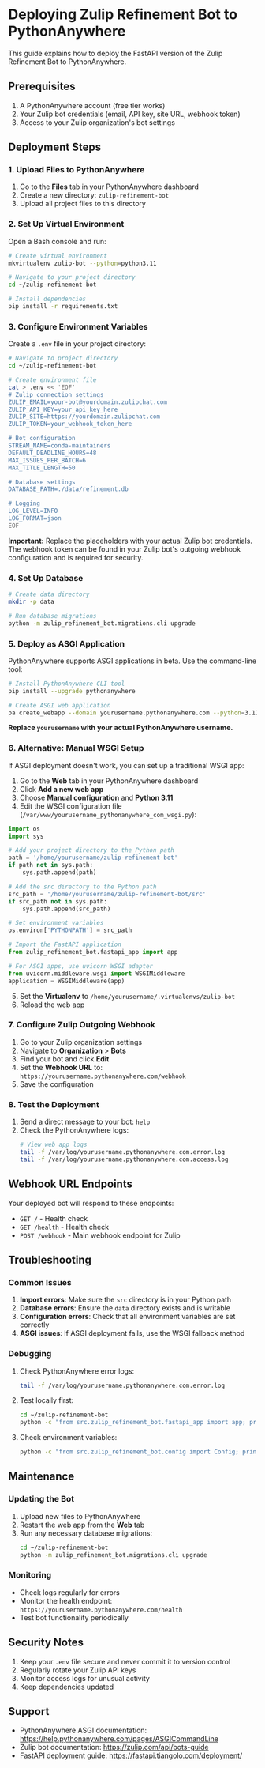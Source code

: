 # Deploying Zulip Refinement Bot to PythonAnywhere

This guide explains how to deploy the FastAPI version of the Zulip Refinement Bot to PythonAnywhere.

## Prerequisites

1. A PythonAnywhere account (free tier works)
2. Your Zulip bot credentials (email, API key, site URL, webhook token)
3. Access to your Zulip organization's bot settings

## Deployment Steps

### 1. Upload Files to PythonAnywhere

1. Go to the **Files** tab in your PythonAnywhere dashboard
2. Create a new directory: `zulip-refinement-bot`
3. Upload all project files to this directory

### 2. Set Up Virtual Environment

Open a Bash console and run:

```bash
# Create virtual environment
mkvirtualenv zulip-bot --python=python3.11

# Navigate to your project directory
cd ~/zulip-refinement-bot

# Install dependencies
pip install -r requirements.txt
```

### 3. Configure Environment Variables

Create a `.env` file in your project directory:

```bash
# Navigate to project directory
cd ~/zulip-refinement-bot

# Create environment file
cat > .env << 'EOF'
# Zulip connection settings
ZULIP_EMAIL=your-bot@yourdomain.zulipchat.com
ZULIP_API_KEY=your_api_key_here
ZULIP_SITE=https://yourdomain.zulipchat.com
ZULIP_TOKEN=your_webhook_token_here

# Bot configuration
STREAM_NAME=conda-maintainers
DEFAULT_DEADLINE_HOURS=48
MAX_ISSUES_PER_BATCH=6
MAX_TITLE_LENGTH=50

# Database settings
DATABASE_PATH=./data/refinement.db

# Logging
LOG_LEVEL=INFO
LOG_FORMAT=json
EOF
```

**Important:** Replace the placeholders with your actual Zulip bot credentials. The webhook token can be found in your Zulip bot's outgoing webhook configuration and is required for security.

### 4. Set Up Database

```bash
# Create data directory
mkdir -p data

# Run database migrations
python -m zulip_refinement_bot.migrations.cli upgrade
```

### 5. Deploy as ASGI Application

PythonAnywhere supports ASGI applications in beta. Use the command-line tool:

```bash
# Install PythonAnywhere CLI tool
pip install --upgrade pythonanywhere

# Create ASGI web application
pa create_webapp --domain yourusername.pythonanywhere.com --python=3.11 --virtualenv=zulip-bot --command="/home/yourusername/.virtualenvs/zulip-bot/bin/uvicorn --app-dir /home/yourusername/zulip-refinement-bot/src --uds \${DOMAIN_SOCKET} zulip_refinement_bot.fastapi_app:app"
```

**Replace `yourusername` with your actual PythonAnywhere username.**

### 6. Alternative: Manual WSGI Setup

If ASGI deployment doesn't work, you can set up a traditional WSGI app:

1. Go to the **Web** tab in your PythonAnywhere dashboard
2. Click **Add a new web app**
3. Choose **Manual configuration** and **Python 3.11**
4. Edit the WSGI configuration file (`/var/www/yourusername_pythonanywhere_com_wsgi.py`):

```python
import os
import sys

# Add your project directory to the Python path
path = '/home/yourusername/zulip-refinement-bot'
if path not in sys.path:
    sys.path.append(path)

# Add the src directory to the Python path
src_path = '/home/yourusername/zulip-refinement-bot/src'
if src_path not in sys.path:
    sys.path.append(src_path)

# Set environment variables
os.environ['PYTHONPATH'] = src_path

# Import the FastAPI application
from zulip_refinement_bot.fastapi_app import app

# For ASGI apps, use uvicorn WSGI adapter
from uvicorn.middleware.wsgi import WSGIMiddleware
application = WSGIMiddleware(app)
```

5. Set the **Virtualenv** to `/home/yourusername/.virtualenvs/zulip-bot`
6. Reload the web app

### 7. Configure Zulip Outgoing Webhook

1. Go to your Zulip organization settings
2. Navigate to **Organization** > **Bots**
3. Find your bot and click **Edit**
4. Set the **Webhook URL** to: `https://yourusername.pythonanywhere.com/webhook`
5. Save the configuration

### 8. Test the Deployment

1. Send a direct message to your bot: `help`
2. Check the PythonAnywhere logs:
   ```bash
   # View web app logs
   tail -f /var/log/yourusername.pythonanywhere.com.error.log
   tail -f /var/log/yourusername.pythonanywhere.com.access.log
   ```

## Webhook URL Endpoints

Your deployed bot will respond to these endpoints:

- `GET /` - Health check
- `GET /health` - Health check
- `POST /webhook` - Main webhook endpoint for Zulip

## Troubleshooting

### Common Issues

1. **Import errors**: Make sure the `src` directory is in your Python path
2. **Database errors**: Ensure the `data` directory exists and is writable
3. **Configuration errors**: Check that all environment variables are set correctly
4. **ASGI issues**: If ASGI deployment fails, use the WSGI fallback method

### Debugging

1. Check PythonAnywhere error logs:
   ```bash
   tail -f /var/log/yourusername.pythonanywhere.com.error.log
   ```

2. Test locally first:
   ```bash
   cd ~/zulip-refinement-bot
   python -c "from src.zulip_refinement_bot.fastapi_app import app; print('Import successful')"
   ```

3. Check environment variables:
   ```bash
   python -c "from src.zulip_refinement_bot.config import Config; print(Config())"
   ```

## Maintenance

### Updating the Bot

1. Upload new files to PythonAnywhere
2. Restart the web app from the **Web** tab
3. Run any necessary database migrations:
   ```bash
   cd ~/zulip-refinement-bot
   python -m zulip_refinement_bot.migrations.cli upgrade
   ```

### Monitoring

- Check logs regularly for errors
- Monitor the health endpoint: `https://yourusername.pythonanywhere.com/health`
- Test bot functionality periodically

## Security Notes

1. Keep your `.env` file secure and never commit it to version control
2. Regularly rotate your Zulip API keys
3. Monitor access logs for unusual activity
4. Keep dependencies updated

## Support

- PythonAnywhere ASGI documentation: https://help.pythonanywhere.com/pages/ASGICommandLine
- Zulip bot documentation: https://zulip.com/api/bots-guide
- FastAPI deployment guide: https://fastapi.tiangolo.com/deployment/
